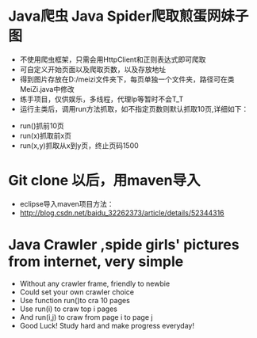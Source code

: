 # Java爬虫 Java Spider爬取煎蛋网妹子图
* 不使用爬虫框架，只需会用HttpClient和正则表达式即可爬取
* 可自定义开始页面以及爬取页数，以及存放地址
* 得到图片存放在D:/meizi文件夹下，每页单独一个文件夹，路径可在类MeiZi.java中修改
* 练手项目，仅供娱乐，多线程，代理Ip等暂时不会T_T
* 运行主类后，调用run方法抓取，如不指定页数则默认抓取10页,详细如下：

+	run()抓前10页
+	run(x)抓取前x页
+	run(x,y)抓取从x到y页，终止页码1500

# Git clone 以后，用maven导入
* eclipse导入maven项目方法：
* http://blog.csdn.net/baidu_32262373/article/details/52344316

# Java Crawler ,spide girls' pictures from internet, very simple
* Without any crawler frame, friendly to newbie
* Could set your own crawler choice
* Use function run()to cra 10 pages
* Use run(i) to craw top i pages
* And run(i,j) to craw from page i to page j
* Good Luck! Study hard and make progress everyday!
